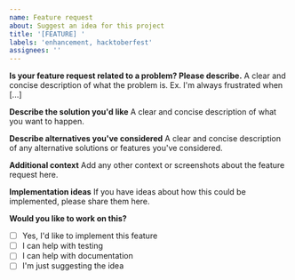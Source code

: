 ```yaml
---
name: Feature request
about: Suggest an idea for this project
title: '[FEATURE] '
labels: 'enhancement, hacktoberfest'
assignees: ''
---
```


**Is your feature request related to a problem? Please describe.**
A clear and concise description of what the problem is. Ex. I'm always frustrated when [...]

**Describe the solution you'd like**
A clear and concise description of what you want to happen.

**Describe alternatives you've considered**
A clear and concise description of any alternative solutions or features you've considered.

**Additional context**
Add any other context or screenshots about the feature request here.

**Implementation ideas**
If you have ideas about how this could be implemented, please share them here.

**Would you like to work on this?**
- [ ] Yes, I'd like to implement this feature
- [ ] I can help with testing
- [ ] I can help with documentation
- [ ] I'm just suggesting the idea